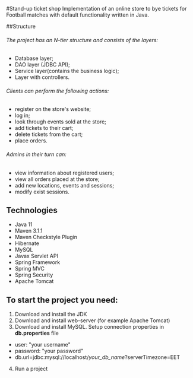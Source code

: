 #Stand-up ticket shop
Implementation of an online store to bye tickets for Football matches with default functionality written in Java.

##Structure

###### The project has an N-tier structure and consists of the layers:
* Database layer;
* DAO layer (JDBC API);
* Service layer(contains the business logic);
* Layer with controllers.

###### Clients can perform the following actions:

* register on the store's website;
* log in;
* look through events sold at the store;
* add tickets to their cart;
* delete tickets from the cart;
* place orders.

###### Admins in their turn can:

* view information about registered users;
* view all orders placed at the store;
* add new locations, events and sessions;
* modify exist sessions.

## Technologies

* Java 11
* Maven 3.1.1
* Maven Checkstyle Plugin
* Hibernate
* MySQL
* Javax Servlet API
* Spring Framework
* Spring MVC
* Spring Security
* Apache Tomcat

## To start the project you need:

1. Download and install the JDK
2. Download and install web-server (for example Apache Tomcat)
3. Download and install MySQL. Setup connection properties in **db.properties** file
* user: "your username"
* password: "your password"
* db.url=jdbc:mysql://localhost/*your_db_name*?serverTimezone=EET
4. Run a project

